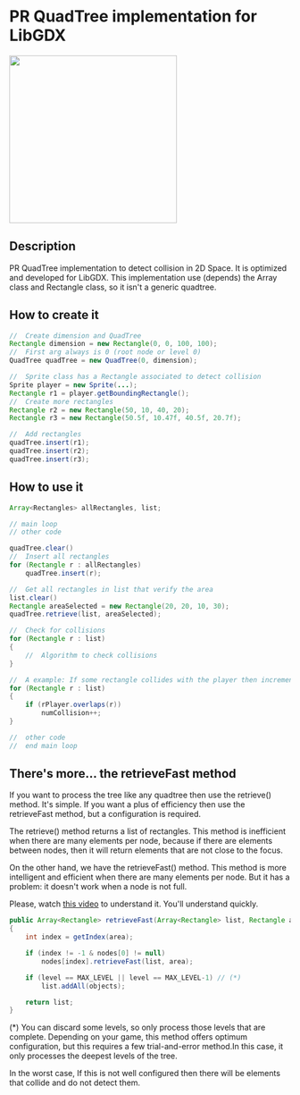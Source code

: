 # PR QuadTree implementation for LibGDX

<a href="url"><img src="https://upload.wikimedia.org/wikipedia/commons/8/8b/Point_quadtree.svg" height="300" width="300" ></a>


## Description
PR QuadTree implementation to detect collision in 2D Space. It is optimized and developed for LibGDX.
This implementation use (depends) the Array class and Rectangle class, so it isn't a generic quadtree.

## How to create it

```java
//	Create dimension and QuadTree
Rectangle dimension = new Rectangle(0, 0, 100, 100);
//	First arg always is 0 (root node or level 0)
QuadTree quadTree = new QuadTree(0, dimension);

//	Sprite class has a Rectangle associated to detect collision
Sprite player = new Sprite(...);
Rectangle r1 = player.getBoundingRectangle();
//	Create more rectangles
Rectangle r2 = new Rectangle(50, 10, 40, 20);
Rectangle r3 = new Rectangle(50.5f, 10.47f, 40.5f, 20.7f);

//	Add rectangles
quadTree.insert(r1);
quadTree.insert(r2);
quadTree.insert(r3);
```

## How to use it

```java
Array<Rectangles> allRectangles, list;

// main loop
// other code

quadTree.clear()
//	Insert all rectangles
for (Rectangle r : allRectangles)
	quadTree.insert(r);

//	Get all rectangles in list that verify the area
list.clear()
Rectangle areaSelected = new Rectangle(20, 20, 10, 30);
quadTree.retrieve(list, areaSelected);

//	Check for collisions
for (Rectangle r : list)
{
	//	Algorithm to check collisions
}

//	A example: If some rectangle collides with the player then increment counter
for (Rectangle r : list)
{
	if (rPlayer.overlaps(r))
		numCollision++;
}

//	other code
//	end main loop

```

## There's more... the retrieveFast method
If you want to process the tree like any quadtree then use the retrieve() method. It's simple. If you want a plus of efficiency then use the retrieveFast method, but a configuration is required.

The retrieve() method returns a list of rectangles. This method is inefficient when there are many elements per node, because if there are elements between nodes, then it will return elements that are not close to the focus.

On the other hand, we have the retrieveFast() method. This method is more intelligent and efficient when there are many elements per node. But it has a problem: it doesn't work when a node is not full.

Please, watch <a href="https://www.youtube.com/watch?v=HtKyIH1ngGs" target="_blank">this video</a> to understand it. You'll understand quickly.

```java
public Array<Rectangle> retrieveFast(Array<Rectangle> list, Rectangle area)
{
	int index = getIndex(area);

	if (index != -1 & nodes[0] != null)
		nodes[index].retrieveFast(list, area);

	if (level == MAX_LEVEL || level == MAX_LEVEL-1) // (*)
		list.addAll(objects);

	return list;
}
```
(*) You can discard some levels, so only process those levels that are complete. Depending on your game, this method offers optimum configuration, but this requires a few trial-and-error method.In this case, it only processes the deepest levels of the tree.

In the worst case, If this is not well configured then there will be elements that collide and do not detect them.
